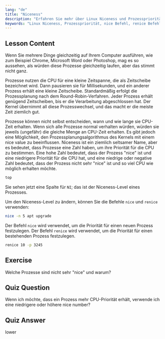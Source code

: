 ```yaml
---
lang: "de"
title: "Niceness"
description: "Erfahren Sie mehr über Linux Niceness und Prozesspriorität. Verstehen Sie die Befehle nice und renice, um die CPU-Zeit für Prozesse zu verwalten. Verbessern Sie die Systemleistung!"
keywords: "Linux Niceness, Prozesspriorität, nice Befehl, renice Befehl, Linux Tutorial, CPU-Scheduling, Linux für Anfänger, Linux Anleitung"
---
```


## Lesson Content

Wenn Sie mehrere Dinge gleichzeitig auf Ihrem Computer ausführen, wie zum Beispiel Chrome, Microsoft Word oder Photoshop, mag es so aussehen, als würden diese Prozesse gleichzeitig laufen, aber das stimmt nicht ganz.

Prozesse nutzen die CPU für eine kleine Zeitspanne, die als Zeitscheibe bezeichnet wird. Dann pausieren sie für Millisekunden, und ein anderer Prozess erhält eine kleine Zeitscheibe. Standardmäßig erfolgt die Prozessplanung nach dem Round-Robin-Verfahren. Jeder Prozess erhält genügend Zeitscheiben, bis er die Verarbeitung abgeschlossen hat. Der Kernel übernimmt all diese Prozesswechsel, und das macht er die meiste Zeit ziemlich gut.

Prozesse können nicht selbst entscheiden, wann und wie lange sie CPU-Zeit erhalten. Wenn sich alle Prozesse normal verhalten würden, würden sie jeweils (ungefähr) die gleiche Menge an CPU-Zeit erhalten. Es gibt jedoch eine Möglichkeit, den Prozessplanungsalgorithmus des Kernels mit einem nice value zu beeinflussen. Niceness ist ein ziemlich seltsamer Name, aber es bedeutet, dass Prozesse eine Zahl haben, um ihre Priorität für die CPU zu bestimmen. Eine hohe Zahl bedeutet, dass der Prozess "nice" ist und eine niedrigere Priorität für die CPU hat, und eine niedrige oder negative Zahl bedeutet, dass der Prozess nicht sehr "nice" ist und so viel CPU wie möglich erhalten möchte.

```bash
top
```

Sie sehen jetzt eine Spalte für `NI`; das ist der Niceness-Level eines Prozesses.

Um den Niceness-Level zu ändern, können Sie die Befehle `nice` und `renice` verwenden:

```bash
nice -n 5 apt upgrade
```

Der Befehl `nice` wird verwendet, um die Priorität für einen neuen Prozess festzulegen. Der Befehl `renice` wird verwendet, um die Priorität für einen bestehenden Prozess festzulegen.

```bash
renice 10 -p 3245
```

## Exercise

Welche Prozesse sind nicht sehr "nice" und warum?

## Quiz Question

Wenn ich möchte, dass ein Prozess mehr CPU-Priorität erhält, verwende ich eine niedrigere oder höhere nice number?

## Quiz Answer

lower
